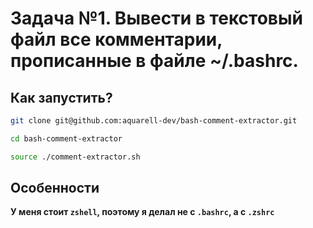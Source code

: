 # Задача №1. Вывести в текстовый файл все комментарии, прописанные в файле ~/.bashrc.

## Как запустить? 
```bash
git clone git@github.com:aquarell-dev/bash-comment-extractor.git
```

```bash
cd bash-comment-extractor
```

```bash
source ./comment-extractor.sh
```

## Особенности
__У меня стоит `zshell`, поэтому я делал не с `.bashrc`, а с `.zshrc`__
